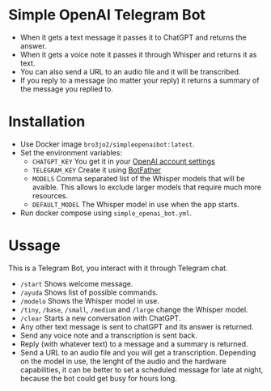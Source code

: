 # Simple OpenAI Telegram Bot
- When it gets a text message it passes it to ChatGPT and returns the answer.  
- When it gets a voice note it passes it through Whisper and returns it as text.
- You can also send a URL to an audio file and it will be transcribed.
- If you reply to a message (no matter your reply) it returns a summary of the message you replied to.


# Installation
- Use Docker image `bro3jo2/simpleopenaibot:latest`.
- Set the environment variables:
    - `CHATGPT_KEY` You get it in your [OpenAI account settings](https://platform.openai.com/account/api-keys)
    - `TELEGRAM_KEY` Create it using [BotFather](https://web.telegram.org/a/#93372553) 
    - `MODELS` Comma separated list of the Whisper models that will be avaible. This allows lo exclude larger models that require much more resources.
    - `DEFAULT_MODEL` The Whisper model in use when the app starts.
- Run docker compose using `simple_openai_bot.yml`.

# Ussage
This is a Telegram Bot, you interact with it through Telegram chat.
- `/start` Shows welcome message.
- `/ayuda` Shows list of possible commands.
- `/modelo` Shows the Whisper model in use.
- `/tiny`, `/base`, `/small`, `/medium` and `/large` change the Whisper model.
- `/clear` Starts a new conversation with ChatGPT.
- Any other text message is sent to chatGPT and its answer is returned.
- Send any voice note and a transcription is sent back.
- Reply (with whatever text) to a message and a summary is returned.
- Send a URL to an audio file and you will get a transcription. Depending on the model in use, the lenght of the audio and the hardware capabilities, it can be better to set a scheduled message for late at night, because the bot could get busy for hours long.
